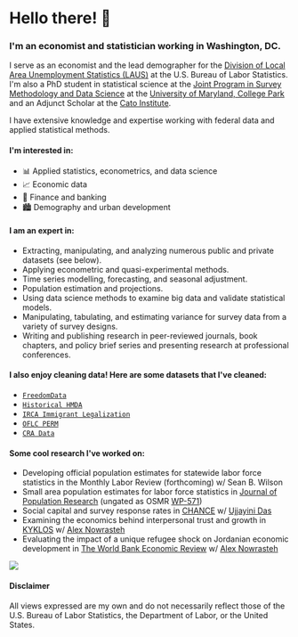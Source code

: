 # Hello there! 👋

### I'm an economist and statistician working in Washington, DC.

I serve as an economist and the lead demographer for the [Division of Local Area Unemployment Statistics (LAUS)](https://www.bls.gov/lau/) at the U.S. Bureau of Labor Statistics. I'm also a PhD student in statistical science at the [Joint Program in Survey Methodology and Data Science](https://jpsm.umd.edu) at the [University of Maryland, College Park](https://umd.edu) and an Adjunct Scholar at the [Cato Institute](https://www.cato.org/people/andrew-forrester). 

I have extensive knowledge and expertise working with federal data and applied statistical methods.

#### I'm interested in:
- 📊 Applied statistics, econometrics, and data science
- 📈 Economic data
- 💸 Finance and banking
- 🏙️ Demography and urban development

#### I am an expert in:

- Extracting, manipulating, and analyzing numerous public and private datasets (see below).
- Applying econometric and quasi-experimental methods.
- Time series modelling, forecasting, and seasonal adjustment.
- Population estimation and projections.
- Using data science methods to examine big data and validate statistical models.
- Manipulating, tabulating, and estimating variance for survey data from a variety of survey designs.
- Writing and publishing research in peer-reviewed journals, book chapters, and policy brief series and presenting research at professional conferences.

#### I also enjoy cleaning data! Here are some datasets that I've cleaned:
- [`FreedomData`](https://acforrester.github.io/FreedomData/)
- [`Historical HMDA`](https://www.openicpsr.org/openicpsr/project/151921/version/V1/view)
- [`IRCA Immigrant Legalization`](https://doi.org/10.3886/E193503V1)
- [`OFLC PERM`](https://github.com/acforrester/PERM_data)
- [`CRA Data`](https://github.com/acforrester/community-reinvestment-act)

#### Some cool research I've worked on:
- Developing official population estimates for statewide labor force statistics in the Monthly Labor Review (forthcoming) w/ Sean B. Wilson 
- Small area population estimates for labor force statistics in [Journal of Population Research](https://doi.org/10.1007/s12546-023-09322-x) (ungated as OSMR [WP-571](https://www.bls.gov/osmr/research-papers/2024/ec240010.htm))
- Social capital and survey response rates in [CHANCE](https://doi.org/10.1080/09332480.2025.2510158) w/ [Ujjayini Das](https://github.com/UjjayiniDas)
- Examining the economics behind interpersonal trust and growth in [KYKLOS](https://doi.org/10.1111/kykl.12335) w/ [Alex Nowrasteh](https://www.cato.org/people/alex-nowrasteh)
- Evaluating the impact of a unique refugee shock on Jordanian economic development in [The World Bank Economic Review](https://doi.org/10.1093/wber/lhy032) w/ [Alex Nowrasteh](https://www.cato.org/people/alex-nowrasteh)

<div style="display: flex; flex-direction: row;">
 <img class="img" src="https://github-readme-stats.vercel.app/api/top-langs/?username=acforrester&hide=html,jupyter%20notebook,JavaScript,SCSS,Less&layout=compact&langs_count=10&theme=dark" />
</div>

#### Disclaimer
All views expressed are my own and do not necessarily reflect those of the U.S. Bureau of Labor Statistics, the Department of Labor, or the United States.
